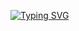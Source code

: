 [![Typing SVG](https://readme-typing-svg.demolab.com?font=Roboto&pause=1000&color=00CEC8&width=435&lines=Hello+Friend!+%F0%9F%98%B8;Welcome+to+my+Profile!+%F0%9F%AB%A1;I'm+Alan+%22The+Brighter%22+Rodrigues+%F0%9F%91%8B;I+Love+Computer+Science+%F0%9F%A7%91%E2%80%8D%F0%9F%92%BB%2C+3D+Art+%F0%9F%A7%91%E2%80%8D%F0%9F%8E%A8+and+Cybersecurity%F0%9F%95%B5%EF%B8%8F)](https://git.io/typing-svg)
